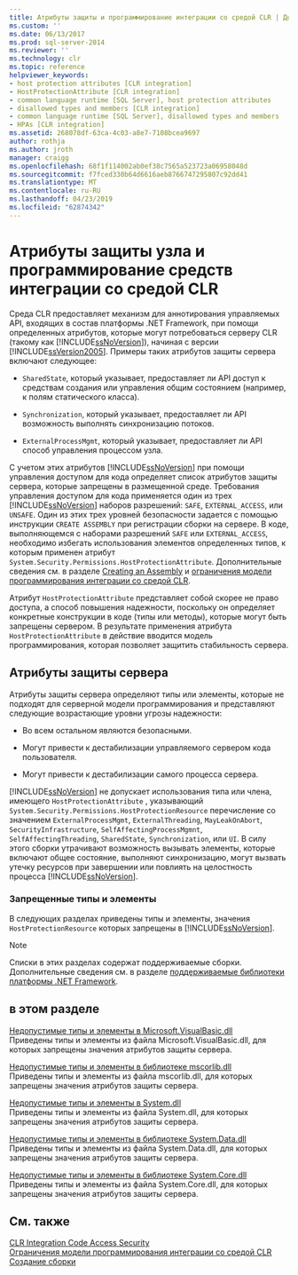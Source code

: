 ```yaml
---
title: Атрибуты защиты и программирование интеграции со средой CLR | Документация Майкрософт
ms.custom: ''
ms.date: 06/13/2017
ms.prod: sql-server-2014
ms.reviewer: ''
ms.technology: clr
ms.topic: reference
helpviewer_keywords:
- host protection attributes [CLR integration]
- HostProtectionAttribute [CLR integration]
- common language runtime [SQL Server], host protection attributes
- disallowed types and members [CLR integration]
- common language runtime [SQL Server], disallowed types and members
- HPAs [CLR integration]
ms.assetid: 268078df-63ca-4c03-a8e7-7108bcea9697
author: rothja
ms.author: jroth
manager: craigg
ms.openlocfilehash: 68f1f114002ab0ef38c7565a523723a06958048d
ms.sourcegitcommit: f7fced330b64d6616aeb8766747295807c92dd41
ms.translationtype: MT
ms.contentlocale: ru-RU
ms.lasthandoff: 04/23/2019
ms.locfileid: "62874342"
---
```

# <a name="host-protection-attributes-and-clr-integration-programming"></a>Атрибуты защиты узла и программирование средств интеграции со средой CLR
  Среда CLR предоставляет механизм для аннотирования управляемых API, входящих в состав платформы .NET Framework, при помощи определенных атрибутов, которые могут потребоваться серверу CLR (такому как [!INCLUDE[ssNoVersion](../../includes/ssnoversion-md.md)]), начиная с версии [!INCLUDE[ssVersion2005](../../includes/ssversion2005-md.md)]. Примеры таких атрибутов защиты сервера включают следующее:  
  
-   `SharedState`, который указывает, предоставляет ли API доступ к средствам создания или управления общим состоянием (например, к полям статического класса).  
  
-   `Synchronization`, который указывает, предоставляет ли API возможность выполнять синхронизацию потоков.  
  
-   `ExternalProcessMgmt`, который указывает, предоставляет ли API способ управления процессом узла.  
  
 C учетом этих атрибутов [!INCLUDE[ssNoVersion](../../includes/ssnoversion-md.md)] при помощи управления доступом для кода определяет список атрибутов защиты сервера, которые запрещены в размещенной среде. Требования управления доступом для кода применяется один из трех [!INCLUDE[ssNoVersion](../../includes/ssnoversion-md.md)] наборов разрешений: `SAFE`, `EXTERNAL_ACCESS`, или `UNSAFE`. Один из этих трех уровней безопасности задается с помощью инструкции `CREATE ASSEMBLY` при регистрации сборки на сервере. В коде, выполняющемся с наборами разрешений `SAFE` или `EXTERNAL_ACCESS`, необходимо избегать использования элементов определенных типов, к которым применен атрибут `System.Security.Permissions.HostProtectionAttribute`. Дополнительные сведения см. в разделе [Creating an Assembly](../clr-integration/assemblies/creating-an-assembly.md) и [ограничения модели программирования интеграции со средой CLR](../clr-integration/database-objects/clr-integration-programming-model-restrictions.md).  
  
 Атрибут `HostProtectionAttribute` представляет собой скорее не право доступа, а способ повышения надежности, поскольку он определяет конкретные конструкции в коде (типы или методы), которые могут быть запрещены сервером. В результате применения атрибута `HostProtectionAttribute` в действие вводится модель программирования, которая позволяет защитить стабильность сервера.  
  
## <a name="host-protection-attributes"></a>Атрибуты защиты сервера  
 Атрибуты защиты сервера определяют типы или элементы, которые не подходят для серверной модели программирования и представляют следующие возрастающие уровни угрозы надежности:  
  
-   Во всем остальном являются безопасными.  
  
-   Могут привести к дестабилизации управляемого сервером кода пользователя.  
  
-   Могут привести к дестабилизации самого процесса сервера.  
  
 [!INCLUDE[ssNoVersion](../../includes/ssnoversion-md.md)] не допускает использования типа или члена, имеющего `HostProtectionAttribute` , указывающий `System.Security.Permissions.HostProtectionResource` перечисление со значением `ExternalProcessMgmt`, `ExternalThreading`, `MayLeakOnAbort`, `SecurityInfrastructure`, `SelfAffectingProcessMgmnt`, `SelfAffectingThreading`, `SharedState`, `Synchronization`, или `UI`. В силу этого сборки утрачивают возможность вызывать элементы, которые включают общее состояние, выполняют синхронизацию, могут вызвать утечку ресурсов при завершении или повлиять на целостность процесса [!INCLUDE[ssNoVersion](../../includes/ssnoversion-md.md)].  
  
### <a name="disallowed-types-and-members"></a>Запрещенные типы и элементы  
 В следующих разделах приведены типы и элементы, значения `HostProtectionResource` которых запрещены в [!INCLUDE[ssNoVersion](../../includes/ssnoversion-md.md)].  
  
> [!NOTE]  
>  Списки в этих разделах содержат поддерживаемые сборки.  Дополнительные сведения см. в разделе [поддерживаемые библиотеки платформы .NET Framework](../clr-integration/database-objects/supported-net-framework-libraries.md).  
  
## <a name="in-this-section"></a>в этом разделе  
 [Недопустимые типы и элементы в Microsoft.VisualBasic.dll](disallowed-types-and-members-in-microsoft-visualbasic-dll.md)  
 Приведены типы и элементы из файла Microsoft.VisualBasic.dll, для которых запрещены значения атрибутов защиты сервера.  
  
 [Недопустимые типы и элементы в библиотеке mscorlib.dll](disallowed-types-and-members-in-mscorlib-dll.md)  
 Приведены типы и элементы из файла mscorlib.dll, для которых запрещены значения атрибутов защиты сервера.  
  
 [Недопустимые типы и элементы в System.dll](disallowed-types-and-members-in-system-dll.md)  
 Приведены типы и элементы из файла System.dll, для которых запрещены значения атрибутов защиты сервера.  
  
 [Недопустимые типы и элементы в библиотеке System.Data.dll](disallowed-types-and-members-in-system-data-dll.md)  
 Приведены типы и элементы из файла System.Data.dll, для которых запрещены значения атрибутов защиты сервера.  
  
 [Недопустимые типы и элементы в библиотеке System.Core.dll](disallowed-types-and-members-in-system-core-dll.md)  
 Приведены типы и элементы из файла System.Core.dll, для которых запрещены значения атрибутов защиты сервера.  
  
## <a name="see-also"></a>См. также  
 [CLR Integration Code Access Security](../clr-integration/security/clr-integration-code-access-security.md)   
 [Ограничения модели программирования интеграции со средой CLR](../clr-integration/database-objects/clr-integration-programming-model-restrictions.md)   
 [Создание сборки](../clr-integration/assemblies/creating-an-assembly.md)  
  
  
